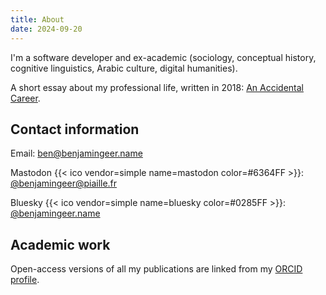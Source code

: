 ```yaml
---
title: About
date: 2024-09-20
---
```


I'm a software developer and ex-academic (sociology, conceptual history, cognitive linguistics, Arabic culture, digital humanities).

A short essay about my professional life, written in 2018: [An Accidental Career](https://medium.com/sci-five-university-of-basel/an-accidental-career-d09ca45de21a).

## Contact information

Email: [ben@benjamingeer.name](mailto:ben@benjamingeer.name)

Mastodon {{< ico vendor=simple name=mastodon color=#6364FF >}}: [@benjamingeer@piaille.fr](https://piaille.fr/@benjamingeer)

Bluesky {{< ico vendor=simple name=bluesky color=#0285FF >}}: [@benjamingeer.name](https://bsky.app/profile/benjamingeer.name)

## Academic work

Open-access versions of all my publications are linked from my [ORCID profile](https://orcid.org/0000-0002-2449-8558).
